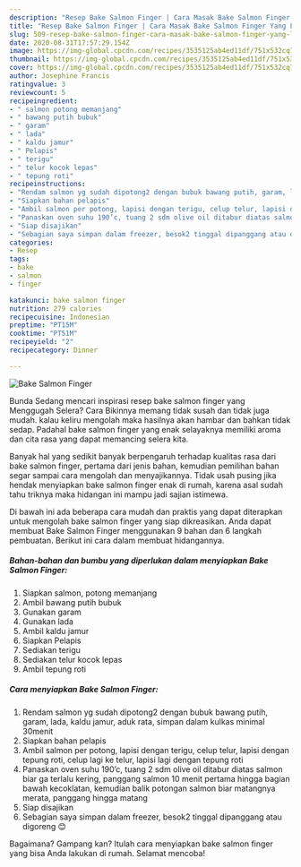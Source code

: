 ```yaml
---
description: "Resep Bake Salmon Finger | Cara Masak Bake Salmon Finger Yang Lezat Sekali"
title: "Resep Bake Salmon Finger | Cara Masak Bake Salmon Finger Yang Lezat Sekali"
slug: 509-resep-bake-salmon-finger-cara-masak-bake-salmon-finger-yang-lezat-sekali
date: 2020-08-31T17:57:29.154Z
image: https://img-global.cpcdn.com/recipes/3535125ab4ed11df/751x532cq70/bake-salmon-finger-foto-resep-utama.jpg
thumbnail: https://img-global.cpcdn.com/recipes/3535125ab4ed11df/751x532cq70/bake-salmon-finger-foto-resep-utama.jpg
cover: https://img-global.cpcdn.com/recipes/3535125ab4ed11df/751x532cq70/bake-salmon-finger-foto-resep-utama.jpg
author: Josephine Francis
ratingvalue: 3
reviewcount: 5
recipeingredient:
- " salmon potong memanjang"
- " bawang putih bubuk"
- " garam"
- " lada"
- " kaldu jamur"
- " Pelapis"
- " terigu"
- " telur kocok lepas"
- " tepung roti"
recipeinstructions:
- "Rendam salmon yg sudah dipotong2 dengan bubuk bawang putih, garam, lada, kaldu jamur, aduk rata, simpan dalam kulkas minimal 30menit"
- "Siapkan bahan pelapis"
- "Ambil salmon per potong, lapisi dengan terigu, celup telur, lapisi dengan tepung roti, celup lagi ke telur, lapisi lagi dengan tepung roti"
- "Panaskan oven suhu 190’c, tuang 2 sdm olive oil ditabur diatas salmon biar ga terlalu kering, panggang salmon 10 menit pertama hingga bagian bawah kecoklatan, kemudian balik potongan salmon biar matangnya merata, panggang hingga matang"
- "Siap disajikan"
- "Sebagian saya simpan dalam freezer, besok2 tinggal dipanggang atau digoreng 😊"
categories:
- Resep
tags:
- bake
- salmon
- finger

katakunci: bake salmon finger 
nutrition: 279 calories
recipecuisine: Indonesian
preptime: "PT15M"
cooktime: "PT51M"
recipeyield: "2"
recipecategory: Dinner

---
```



![Bake Salmon Finger](https://img-global.cpcdn.com/recipes/3535125ab4ed11df/751x532cq70/bake-salmon-finger-foto-resep-utama.jpg)

Bunda Sedang mencari inspirasi resep bake salmon finger yang Menggugah Selera? Cara Bikinnya memang tidak susah dan tidak juga mudah. kalau keliru mengolah maka hasilnya akan hambar dan bahkan tidak sedap. Padahal bake salmon finger yang enak selayaknya memiliki aroma dan cita rasa yang dapat memancing selera kita.



Banyak hal yang sedikit banyak berpengaruh terhadap kualitas rasa dari bake salmon finger, pertama dari jenis bahan, kemudian pemilihan bahan segar sampai cara mengolah dan menyajikannya. Tidak usah pusing jika hendak menyiapkan bake salmon finger enak di rumah, karena asal sudah tahu triknya maka hidangan ini mampu jadi sajian istimewa.


Di bawah ini ada beberapa cara mudah dan praktis yang dapat diterapkan untuk mengolah bake salmon finger yang siap dikreasikan. Anda dapat membuat Bake Salmon Finger menggunakan 9 bahan dan 6 langkah pembuatan. Berikut ini cara dalam membuat hidangannya.

<!--inarticleads1-->

##### Bahan-bahan dan bumbu yang diperlukan dalam menyiapkan Bake Salmon Finger:

1. Siapkan  salmon, potong memanjang
1. Ambil  bawang putih bubuk
1. Gunakan  garam
1. Gunakan  lada
1. Ambil  kaldu jamur
1. Siapkan  Pelapis
1. Sediakan  terigu
1. Sediakan  telur kocok lepas
1. Ambil  tepung roti




<!--inarticleads2-->

##### Cara menyiapkan Bake Salmon Finger:

1. Rendam salmon yg sudah dipotong2 dengan bubuk bawang putih, garam, lada, kaldu jamur, aduk rata, simpan dalam kulkas minimal 30menit
1. Siapkan bahan pelapis
1. Ambil salmon per potong, lapisi dengan terigu, celup telur, lapisi dengan tepung roti, celup lagi ke telur, lapisi lagi dengan tepung roti
1. Panaskan oven suhu 190’c, tuang 2 sdm olive oil ditabur diatas salmon biar ga terlalu kering, panggang salmon 10 menit pertama hingga bagian bawah kecoklatan, kemudian balik potongan salmon biar matangnya merata, panggang hingga matang
1. Siap disajikan
1. Sebagian saya simpan dalam freezer, besok2 tinggal dipanggang atau digoreng 😊




Bagaimana? Gampang kan? Itulah cara menyiapkan bake salmon finger yang bisa Anda lakukan di rumah. Selamat mencoba!
